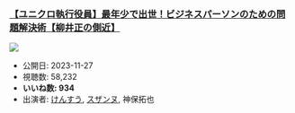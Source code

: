 ### [【ユニクロ執行役員】最年少で出世！ビジネスパーソンのための問題解決術【柳井正の側近】](https://www.youtube.com/watch?v=03VeCNQwcIk)
[![](https://img.youtube.com/vi/03VeCNQwcIk/sddefault.jpg)](https://www.youtube.com/watch?v=03VeCNQwcIk)
-   公開日: 2023-11-27
-   視聴数: 58,232
-   **いいね数: 934**
-   出演者: [けんすう](/rehacq_fan/people/けんすう "wikilink"), [スザンヌ](/rehacq_fan/people/スザンヌ "wikilink"), 神保拓也
